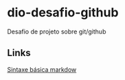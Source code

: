 # dio-desafio-github
Desafio de projeto sobre git/github

## Links

[Sintaxe básica markdow](https://www.markdownguide.org/basic-syntax/)
